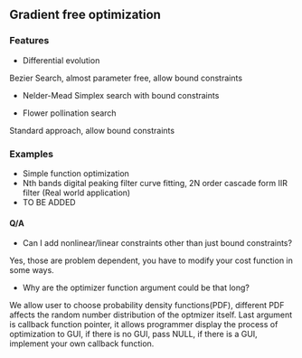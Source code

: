 ## Gradient free optimization
### Features

- Differential evolution

Bezier Search, almost parameter free, allow bound constraints

- Nelder-Mead Simplex search with bound constraints

- Flower pollination search

Standard approach, allow bound constraints

### Examples

- Simple function optimization
- Nth bands digital peaking filter curve fitting, 2N order cascade form IIR filter (Real world application)
- TO BE ADDED

#### Q/A

- Can I add nonlinear/linear constraints other than just bound constraints?

Yes, those are problem dependent, you have to modify your cost function in some ways.

- Why are the optimizer function argument could be that long?

We allow user to choose probability density functions(PDF), different PDF affects the random number distribution of the optmizer itself.
Last argument is callback function pointer, it allows programmer display the process of optimization to GUI, if there is no GUI, pass NULL, if there is a GUI, implement your own callback function.
